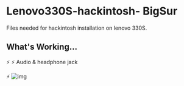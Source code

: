 # Lenovo330S-hackintosh- BigSur
Files needed for hackintosh installation on lenovo 330S.

## What's Working...
⚡
⚡  Audio & headphone jack

⚡
![img](https://i.imgur.com/jPUZKG6.png)
